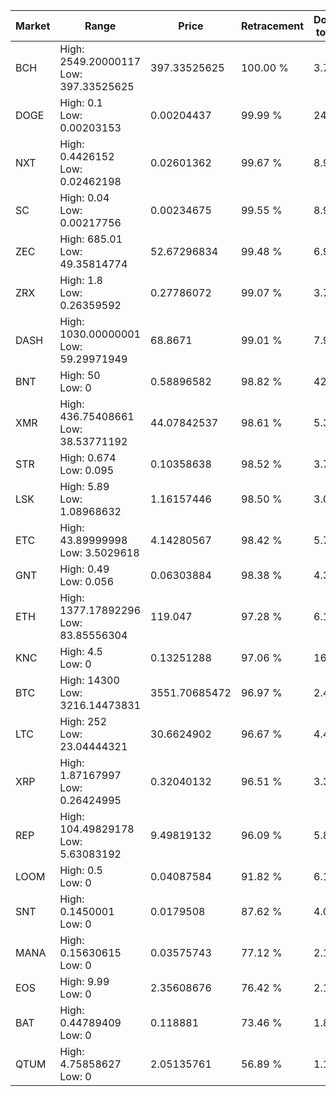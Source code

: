 | Market | Range | Price| Retracement | Doubles to 50% |
| --- | --- | --- | --- | --- |
| BCH | High: 2549.20000117<br />Low: 397.33525625 | 397.33525625 | 100.00 % | 3.71 |
| DOGE | High: 0.1<br />Low: 0.00203153 | 0.00204437 | 99.99 % | 24.95 |
| NXT | High: 0.4426152<br />Low: 0.02462198 | 0.02601362 | 99.67 % | 8.98 |
| SC | High: 0.04<br />Low: 0.00217756 | 0.00234675 | 99.55 % | 8.99 |
| ZEC | High: 685.01<br />Low: 49.35814774 | 52.67296834 | 99.48 % | 6.97 |
| ZRX | High: 1.8<br />Low: 0.26359592 | 0.27786072 | 99.07 % | 3.71 |
| DASH | High: 1030.00000001<br />Low: 59.29971949 | 68.8671 | 99.01 % | 7.91 |
| BNT | High: 50<br />Low: 0 | 0.58896582 | 98.82 % | 42.45 |
| XMR | High: 436.75408661<br />Low: 38.53771192 | 44.07842537 | 98.61 % | 5.39 |
| STR | High: 0.674<br />Low: 0.095 | 0.10358638 | 98.52 % | 3.71 |
| LSK | High: 5.89<br />Low: 1.08968632 | 1.16157446 | 98.50 % | 3.00 |
| ETC | High: 43.89999998<br />Low: 3.5029618 | 4.14280567 | 98.42 % | 5.72 |
| GNT | High: 0.49<br />Low: 0.056 | 0.06303884 | 98.38 % | 4.33 |
| ETH | High: 1377.17892296<br />Low: 83.85556304 | 119.047 | 97.28 % | 6.14 |
| KNC | High: 4.5<br />Low: 0 | 0.13251288 | 97.06 % | 16.98 |
| BTC | High: 14300<br />Low: 3216.14473831 | 3551.70685472 | 96.97 % | 2.47 |
| LTC | High: 252<br />Low: 23.04444321 | 30.6624902 | 96.67 % | 4.49 |
| XRP | High: 1.87167997<br />Low: 0.26424995 | 0.32040132 | 96.51 % | 3.33 |
| REP | High: 104.49829178<br />Low: 5.63083192 | 9.49819132 | 96.09 % | 5.80 |
| LOOM | High: 0.5<br />Low: 0 | 0.04087584 | 91.82 % | 6.12 |
| SNT | High: 0.1450001<br />Low: 0 | 0.0179508 | 87.62 % | 4.04 |
| MANA | High: 0.15630615<br />Low: 0 | 0.03575743 | 77.12 % | 2.19 |
| EOS | High: 9.99<br />Low: 0 | 2.35608676 | 76.42 % | 2.12 |
| BAT | High: 0.44789409<br />Low: 0 | 0.118881 | 73.46 % | 1.88 |
| QTUM | High: 4.75858627<br />Low: 0 | 2.05135761 | 56.89 % | 1.16 |
